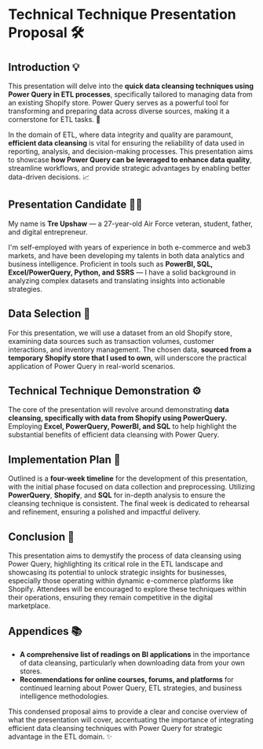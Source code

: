 # Technical Technique Presentation Proposal :hammer_and_wrench:

## Introduction :bulb:

This presentation will delve into the **quick data cleansing techniques using Power Query in ETL processes**, specifically tailored to managing data from an existing Shopify store. Power Query serves as a powerful tool for transforming and preparing data across diverse sources, making it a cornerstone for ETL tasks. :mag_right:

In the domain of ETL, where data integrity and quality are paramount, **efficient data cleansing** is vital for ensuring the reliability of data used in reporting, analysis, and decision-making processes. This presentation aims to showcase **how Power Query can be leveraged to enhance data quality**, streamline workflows, and provide strategic advantages by enabling better data-driven decisions. :chart_with_upwards_trend:

## Presentation Candidate :man_technologist:

My name is **Tre Upshaw** — a 27-year-old Air Force veteran, student, father, and digital entrepreneur. 

I'm self-employed with years of experience in both e-commerce and web3 markets, and have been developing my talents in both data analytics and business intelligence.
Proficient in tools such as **PowerBI, SQL, Excel/PowerQuery, Python, and SSRS** — I have a solid background in analyzing complex datasets and translating insights into actionable strategies.

## Data Selection :file_folder:

For this presentation, we will use a dataset from an old Shopify store, examining data sources such as transaction volumes, customer interactions, and inventory management. The chosen data, **sourced from a temporary Shopify store that I used to own**, will underscore the practical application of Power Query in real-world scenarios. 

## Technical Technique Demonstration :gear:

The core of the presentation will revolve around demonstrating **data cleansing, specifically with data from Shopify using PowerQuery.** Employing **Excel, PowerQuery, PowerBI, and SQL** to help highlight the substantial benefits of efficient data cleansing with Power Query. 

## Implementation Plan :calendar:

Outlined is a **four-week timeline** for the development of this presentation, with the initial phase focused on data collection and preprocessing. Utilizing **PowerQuery**, **Shopify**, and **SQL** for in-depth analysis to ensure the cleansing technique is consistent. The final week is dedicated to rehearsal and refinement, ensuring a polished and impactful delivery. 

## Conclusion :checkered_flag:

This presentation aims to demystify the process of data cleansing using Power Query, highlighting its critical role in the ETL landscape and showcasing its potential to unlock strategic insights for businesses, especially those operating within dynamic e-commerce platforms like Shopify. Attendees will be encouraged to explore these techniques within their operations, ensuring they remain competitive in the digital marketplace.

## Appendices :books:

- **A comprehensive list of readings on BI applications** in the importance of data cleansing, particularly when downloading data from your own stores.  
- **Recommendations for online courses, forums, and platforms** for continued learning about Power Query, ETL strategies, and business intelligence methodologies.  

This condensed proposal aims to provide a clear and concise overview of what the presentation will cover, accentuating the importance of integrating efficient data cleansing techniques with Power Query for strategic advantage in the ETL domain. :sparkles:
